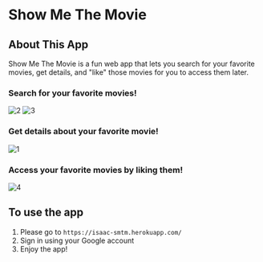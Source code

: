 # Show Me The Movie

## About This App

Show Me The Movie is a fun web app that lets you search for your favorite movies, get details, and "like" those movies for you to access them later.

### Search for your favorite movies!
![2](https://user-images.githubusercontent.com/28583016/48290564-2d9eb280-e428-11e8-8c68-f44483a4e2e8.PNG)
![3](https://user-images.githubusercontent.com/28583016/48290570-34c5c080-e428-11e8-9dc4-e54730377133.PNG)
### Get details about your favorite movie!
![1](https://user-images.githubusercontent.com/28583016/48290559-2b3c5880-e428-11e8-92ec-49d705b7f11a.PNG)
### Access your favorite movies by liking them!
![4](https://user-images.githubusercontent.com/28583016/48290836-2fb54100-e429-11e8-9d87-effb65cfd5bc.PNG)

## To use the app

1. Please go to `https://isaac-smtm.herokuapp.com/`
2. Sign in using your Google account
3. Enjoy the app!

